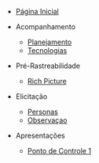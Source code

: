 - [Página Inicial](README.md)

- Acompanhamento
  - [Planejamento](./acompanhamento/planejamento.md)
  - [Tecnologias](./tecnologias/tecnologias.md)

- Pré-Rastreabilidade
  - [Rich Picture](./pre-rastreabilidade/richPicture.md)

- Elicitação 
  - [Personas](./elicitacao/personas.md)
  - [Observaçao](./elicitacao/observacao.md)

- Apresentações
  - [Ponto de Controle 1](./apresentacoes/ponto_controle_1.md)


<!-- - [Priorização](#)

- [Modelagem](#)

- [Análise](#)

- [Pós-Rastreabilidade](#) -->